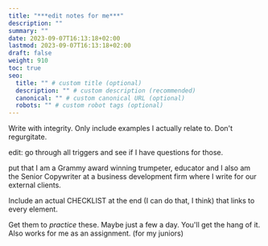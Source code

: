 ```yaml
---
title: "***edit notes for me***"
description: ""
summary: ""
date: 2023-09-07T16:13:18+02:00
lastmod: 2023-09-07T16:13:18+02:00
draft: false
weight: 910
toc: true
seo:
  title: "" # custom title (optional)
  description: "" # custom description (recommended)
  canonical: "" # custom canonical URL (optional)
  robots: "" # custom robot tags (optional)
---
```


Write with integrity. Only include examples I actually relate to. Don't regurgitate.

edit: go through all triggers and see if I have questions for those.


put that I am a Grammy award winning trumpeter, educator and I also am the Senior Copywriter at a business development firm where I write for our external clients.

Include an actual CHECKLIST at the end (I can do that, I think) that links to every element.

Get them to *practice* these. Maybe just a few a day. You'll get the hang of it. Also works for me as an assignment. (for my juniors)
